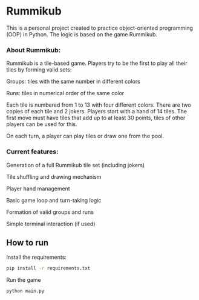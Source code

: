 # Rummikub 
This is a personal project created to practice object-oriented programming (OOP) in Python. The logic is based on the game Rummikub.


### About Rummikub:

Rummikub is a tile-based game. Players try to be the first to play all their tiles by forming valid sets:

Groups: tiles with the same number in different colors

Runs: tiles in numerical order of the same color

Each tile is numbered from 1 to 13 with four different colors. There are two copies of each tile and 2 jokers. Players start with a hand of 14 tiles. The first move must have tiles that add up to at least 30 points, tiles of other players can be used for this. 

On each turn, a player can play tiles or draw one from the pool.

### Current features:

Generation of a full Rummikub tile set (including jokers)

Tile shuffling and drawing mechanism

Player hand management

Basic game loop and turn-taking logic

Formation of valid groups and runs

Simple terminal interaction (if used)

## How to run
Install the requirements:
```bash
pip install -r requirements.txt
```
Run the game
```bash
python main.py
```
